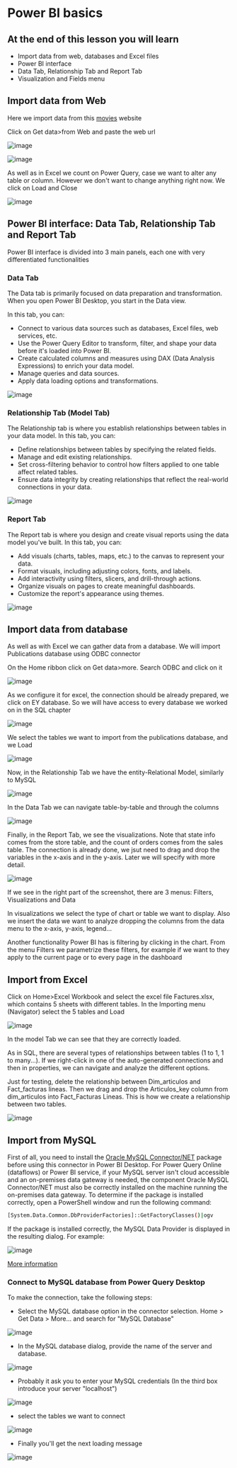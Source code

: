 # Power BI basics

## At the end of this lesson you will learn

- Import data from web, databases and Excel files
- Power BI interface
- Data Tab, Relationship Tab and Report Tab
- Visualization and Fields menu


## Import data from Web

Here we import data from this [movies](http://www.boxofficemojo.com/alltime/world/) website

Click on Get data>from Web and paste the web url 

![image](https://github.com/bvzq/Bussines-Intelligence-Course/assets/74789933/8fe281ce-66ff-4ec3-affa-bbfcbd8d4313)


![image](https://github.com/bvzq/Bussines-Intelligence-Course/assets/74789933/f7852213-a39d-4ee1-b799-d6aae4852a18)

As well as in Excel we count on Power Query, case we want to alter any table or column. However we don't want to change anything right now. We click on Load and Close

![image](https://github.com/bvzq/Bussines-Intelligence-Course/assets/74789933/d1b60b3c-5d30-4b6d-8d60-79b3f8f30b2c)


## Power BI interface: Data Tab, Relationship Tab and Report Tab

Power BI interface is divided into 3 main panels, each one with very differentiated functionalities

### Data Tab

The Data tab is primarily focused on data preparation and transformation. When you open Power BI Desktop, you start in the Data view. 

In this tab, you can:

- Connect to various data sources such as databases, Excel files, web services, etc.
- Use the Power Query Editor to transform, filter, and shape your data before it's loaded into Power BI.
- Create calculated columns and measures using DAX (Data Analysis Expressions) to enrich your data model.
- Manage queries and data sources.
- Apply data loading options and transformations.

![image](https://github.com/bvzq/Bussines-Intelligence-Course/assets/74789933/e17a23ee-7bcd-43fe-bdb2-8d59e6a284c3)


### Relationship Tab (Model Tab)

The Relationship tab is where you establish relationships between tables in your data model. In this tab, you can:

- Define relationships between tables by specifying the related fields.
- Manage and edit existing relationships.
- Set cross-filtering behavior to control how filters applied to one table affect related tables.
- Ensure data integrity by creating relationships that reflect the real-world connections in your data.

![image](https://github.com/bvzq/Bussines-Intelligence-Course/assets/74789933/9079f15b-5cd7-41e5-ac2b-5d1f607bf2b1)

### Report Tab

The Report tab is where you design and create visual reports using the data model you've built. In this tab, you can:

- Add visuals (charts, tables, maps, etc.) to the canvas to represent your data.
- Format visuals, including adjusting colors, fonts, and labels.
- Add interactivity using filters, slicers, and drill-through actions.
- Organize visuals on pages to create meaningful dashboards.
- Customize the report's appearance using themes.

![image](https://github.com/bvzq/Bussines-Intelligence-Course/assets/74789933/12f1d471-d33c-4c8d-925f-02b6e16d3291)

## Import data from database

As well as with Excel we can gather data from a database. We will import Publications database using ODBC connector

On the Home ribbon click on Get data>more. Search ODBC and click on it

![image](https://github.com/bvzq/Bussines-Intelligence-Course/assets/74789933/0c4d14a2-9b41-4cff-aea3-912322d1685f)

As we configure it for excel, the connection should be already prepared, we click on EY database. So we will have access to every database we worked on in the SQL chapter

![image](https://github.com/bvzq/Bussines-Intelligence-Course/assets/74789933/10e45010-a611-4ab7-8a83-47de46c8544e)


We select the tables we want to import from the publications database, and we Load

![image](https://github.com/bvzq/Bussines-Intelligence-Course/assets/74789933/9917eaff-b075-410f-a8e8-b430001f236a)

Now, in the Relationship Tab we have the entity-Relational Model, similarly to MySQL

![image](https://github.com/bvzq/Bussines-Intelligence-Course/assets/74789933/f95b1968-5213-4996-a2f7-532ec305fccb)

In the Data Tab we can navigate table-by-table and through the columns

![image](https://github.com/bvzq/Bussines-Intelligence-Course/assets/74789933/af1b229c-9469-409e-8f48-e77a3940ac3b)

Finally, in the Report Tab, we see the visualizations. Note that state info comes from the store table, and the count of orders comes from the sales table. The connection is already done, we jsut need to drag and drop the variables in the x-axis and in the y-axis. Later we will specify with more detail.

![image](https://github.com/bvzq/Bussines-Intelligence-Course/assets/74789933/2d3a4e2e-c184-4011-b627-45fb25bf12bb)


If we see in the right part of the screenshot, there are 3 menus: Filters, Visualizations and Data

In visualizations we select the type of chart or table we want to display. Also we insert the data we want to analyze dropping the columns from the data menu to the x-axis, y-axis, legend...

Another functionality Power BI has is filtering by clicking in the chart. From the menu Filters we parametrize these filters, for example if we want to they apply to the current page or to every page in the dashboard

## Import from Excel

Click on Home>Excel Workbook and select the excel file Factures.xlsx, which contains 5 sheets with different tables. In the Importing menu (Navigator) select the 5 tables and Load

![image](https://github.com/bvzq/Bussines-Intelligence-Course/assets/74789933/4d867411-1b80-43d4-9c2f-be5711ae5ab0)

In the model Tab we can see that they are correctly loaded.

As in SQL, there are several types of relationships between tables (1 to 1, 1 to many...). If we right-click in one of the auto-generated connections and then in properties, we can navigate and analyze the different options.

Just for testing, delete the relationship between Dim_articulos and Fact_facturas lineas. Then we drag and drop the Articulos_key column from dim_articulos into Fact_Facturas Lineas. This is how we create a relationship between two tables.

![image](https://github.com/bvzq/Bussines-Intelligence-Course/assets/74789933/13cedd3e-a3b8-47cf-8946-c4483d71f989)


## Import from MySQL

First of all, you need to install the [Oracle MySQL Connector/NET](https://dev.mysql.com/downloads/connector/net/) package before using this connector in Power BI Desktop. For Power Query Online (dataflows) or Power BI service, if your MySQL server isn't cloud accessible and an on-premises data gateway is needed, the component Oracle MySQL Connector/NET must also be correctly installed on the machine running the on-premises data gateway. To determine if the package is installed correctly, open a PowerShell window and run the following command:

```bash
[System.Data.Common.DbProviderFactories]::GetFactoryClasses()|ogv
```

If the package is installed correctly, the MySQL Data Provider is displayed in the resulting dialog. For example:

![image](./assets/MySQL_data_provider.png)

[More information](https://learn.microsoft.com/en-us/power-query/connectors/mysql-database)
### Connect to MySQL database from Power Query Desktop
To make the connection, take the following steps:

 - Select the MySQL database option in the connector selection. Home > Get Data > More... and search for "MySQL Database"

![image](./assets/Get_data.png)

 - In the MySQL database dialog, provide the name of the server and database. 

![image](./assets/MySQL_database_server.png)

 - Probably it ask you to enter your MySQL credentials (In the third box introduce your server "localhost")

![image](./assets/enter_credentials.png)

 - select the tables we want to connect
 
![image](./assets/Select_tables.png)

 - Finally you'll get the next loading message
 
![image](./assets/Loading_tables.png)
























